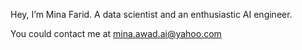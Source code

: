 Hey, I’m Mina Farid.
A data scientist and an enthusiastic AI engineer.

You could contact me at mina.awad.ai@yahoo.com
